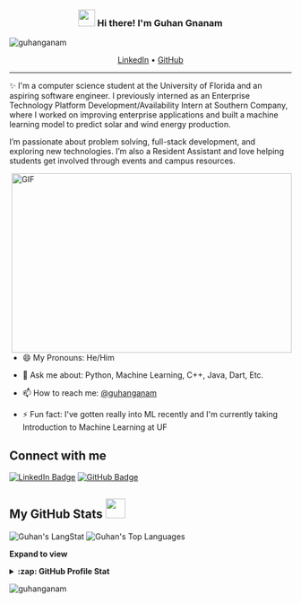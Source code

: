 <!-- Heading -->
<h3 align="center"><img src="https://raw.githubusercontent.com/MartinHeinz/MartinHeinz/master/wave.gif" width="30px"> Hi there! I'm Guhan Gnanam</h3>

<!-- Profile Views -->
<p align="left">
  <img src="https://komarev.com/ghpvc/?username=guhanganam&label=Profile%20views&color=0e75b6&style=flat" alt="guhanganam" />
</p>

<p align="center">
  <a href="https://linkedin.com/in/guhan-gnanam">LinkedIn</a> •
  <a href="https://github.com/guhangnanam">GitHub</a>
</p>

<!-- About section -->

---
✨ I'm a computer science student at the University of Florida and an aspiring software engineer. I previously interned as an Enterprise Technology Platform Development/Availability Intern at Southern Company, where I worked on improving enterprise applications and built a machine learning model to predict solar and wind energy production.

I’m passionate about problem solving, full-stack development, and exploring new technologies. I’m also a Resident Assistant and love helping students get involved through events and campus resources.

<!-- code gif-->
<img align="right" alt="GIF" src="./code.gif" width="500" height="320" />

- 😄 My Pronouns: He/Him   

- 💬 Ask me about: Python, Machine Learning, C++, Java, Dart, Etc.

- 📫 How to reach me: [@guhanganam](https://linkedin.com/in/guhan-gnanam)

- ⚡ Fun fact: I've gotten really into ML recently and I'm currently taking Introduction to Machine Learning at UF

<!-- About section: END -->

<!-- Connect section -->

<h2>Connect with me </h2>
<p>
  <a href="https://linkedin.com/in/guhan-gnanam"><img src="https://img.shields.io/badge/-Guhan%20Gnanam-blue?style=plastic&labelColor=blue&logo=LinkedIn" alt="LinkedIn Badge"></a> 
  <a href="https://github.com/guhangnanam"><img src="https://img.shields.io/badge/-Guhan%20Gnanam-informational?style=plastic&labelColor=informational&logo=GitHub" alt="GitHub Badge"></a>
</p>

<!-- GitHub section -->

## My GitHub Stats <img src="https://i.pinimg.com/originals/65/c4/f4/65c4f452571be1261e9c623f7da488ac.gif" width="35px">

<div>
  <img align="center" src="https://github-readme-streak-stats.herokuapp.com/?user=guhangnanam" alt="Guhan's LangStat" />
  <img align="center" src="https://github-readme-stats.vercel.app/api/top-langs/?username=guhangnanam&hide=powershell,cython,cmake,c&layout=compact&theme=transparent" alt="Guhan's Top Languages" />

</div>

**Expand to view**
<details>
  <summary><b>:zap: GitHub Profile Stat</b></summary>
  <img src="https://github-readme-stats.anuraghazra1.vercel.app/api?username=guhangnanam&show_icons=true" />
</details>

<!-- GitHub section: END -->

<!-- Profile Views -->
<p align="left">
  <img src="https://komarev.com/ghpvc/?username=guhanganam&label=Profile%20views&color=0e75b6&style=flat" alt="guhanganam" />
</p>

<!-- THE END -->
